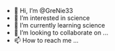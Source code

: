 - 👋 Hi, I’m @GreNie33
- 👀 I’m interested in science
- 🌱 I’m currently learning science
- 💞️ I’m looking to collaborate on ...
- 📫 How to reach me ...

<!---
GreNie33/GreNie33 is a ✨ special ✨ repository because its `README.md` (this file) appears on your GitHub profile.
You can click the Preview link to take a look at your changes.
--->
